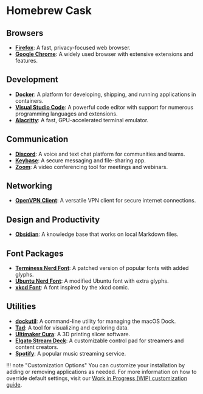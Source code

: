 # Homebrew Cask

## Browsers
- [**Firefox**](https://www.mozilla.org/en-US/firefox/new/): A fast, privacy-focused web browser.
- [**Google Chrome**](https://www.google.com/chrome/): A widely used browser with extensive extensions and features.

## Development
- [**Docker**](https://www.docker.com/): A platform for developing, shipping, and running applications in containers.
- [**Visual Studio Code**](https://code.visualstudio.com/): A powerful code editor with support for numerous programming languages and extensions.
- [**Alacritty**](https://alacritty.org/): A fast, GPU-accelerated terminal emulator.

## Communication
- [**Discord**](https://discord.com/): A voice and text chat platform for communities and teams.
- [**Keybase**](https://keybase.io/): A secure messaging and file-sharing app.
- [**Zoom**](https://zoom.us/): A video conferencing tool for meetings and webinars.

## Networking
- [**OpenVPN Client**](https://openvpn.net/vpn-client/): A versatile VPN client for secure internet connections.

## Design and Productivity
- [**Obsidian**](https://obsidian.md/): A knowledge base that works on local Markdown files.

## Font Packages
- [**Terminess Nerd Font**](https://www.nerdfonts.com/): A patched version of popular fonts with added glyphs.
- [**Ubuntu Nerd Font**](https://www.nerdfonts.com/): A modified Ubuntu font with extra glyphs.
- [**xkcd Font**](https://github.com/ipython/xkcd-font): A font inspired by the xkcd comic.

## Utilities
- [**dockutil**](https://github.com/kcrawford/dockutil): A command-line utility for managing the macOS Dock.
- [**Tad**](https://www.tadviewer.com/): A tool for visualizing and exploring data.
- [**Ultimaker Cura**](https://ultimaker.com/software/ultimaker-cura): A 3D printing slicer software.
- [**Elgato Stream Deck**](https://www.elgato.com/en/stream-deck-mk2): A customizable control pad for streamers and content creators.
- [**Spotify**](https://www.spotify.com/us/download/): A popular music streaming service.

!!! note "Customization Options"
    You can customize your installation by adding or removing applications as needed. For more information on how to override default settings, visit our [Work in Progress (WIP) customization guide](#).
